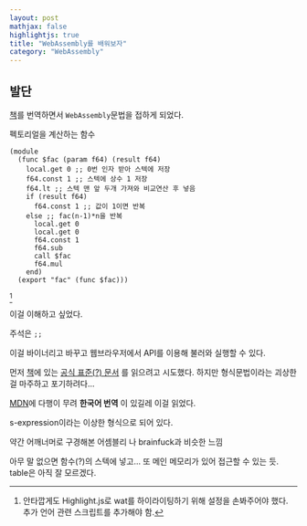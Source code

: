 ```yaml
---
layout: post
mathjax: false
highlightjs: true
title: "WebAssembly를 배워보자"
category: "WebAssembly"
---
```



## 발단
[책][book]를 번역하면서 `WebAssembly`문법을 접하게 되었다.

펙토리얼을 계산하는 함수
```wasm
(module
  (func $fac (param f64) (result f64)
    local.get 0 ;; 0번 인자 받아 스텍에 저장
    f64.const 1 ;; 스텍에 상수 1 저장
    f64.lt ;; 스텍 맨 앞 두개 가져와 비교연산 후 넣음
    if (result f64)
      f64.const 1 ;; 값이 1이면 반복
    else ;; fac(n-1)*n을 반복
      local.get 0
      local.get 0
      f64.const 1
      f64.sub
      call $fac
      f64.mul
    end)
  (export "fac" (func $fac)))
  ```
[^1]

이걸 이해하고 싶었다.


주석은 `;;`

이걸 바이너리고 바꾸고 웹브라우저에서 API를 이용해 불러와 실행할 수 있다.

먼저 [책][book]에 있는 [공식 표준(?) 문서](https://webassembly.github.io/spec/core/index.html) 를 읽으려고 시도했다. 하지만 형식문법이라는 괴상한 걸 마주하고 포기하려다...


[MDN](https://developer.mozilla.org/ko/docs/WebAssembly/Understanding_the_text_format#see_also)에 다행이 무려 **한국어 번역** 이 있길레 이걸 읽었다.

s-expression이라는 이상한 형식으로 되어 있다.

약간 어깨너머로 구경해본 어셈블리 나 brainfuck과 비슷한 느낌

아무 말 없으면 함수(?)의 스텍에 넣고...
또 메인 메모리가 있어 접근할 수 있는 듯. table은 아직 잘 모르겠다.


[^1]: 안타깝게도  Highlight.js로 wat를 하이라이팅하기 위해 설정을 손봐주어야 했다. 추가 언어 관련 스크립트를 추가해야 함.

[book]: https://esctabcapslock.github.io/rustwasmbook-ko
